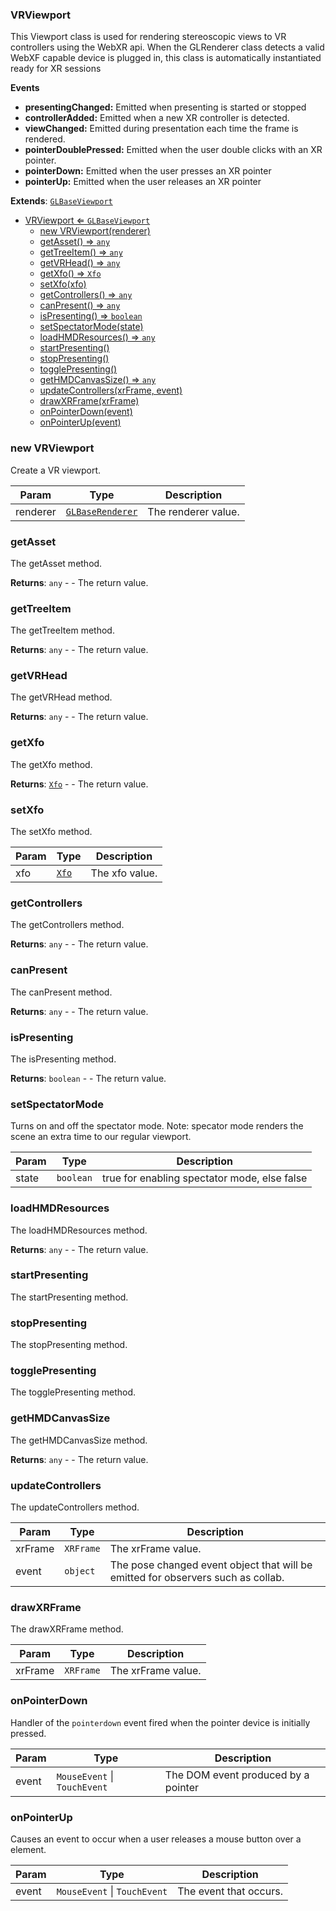 <a name="VRViewport"></a>

### VRViewport 
This Viewport class is used for rendering stereoscopic views to VR controllers using the WebXR api.
 When the GLRenderer class detects a valid WebXF capable device is plugged in, this class is automatically
 instantiated ready for XR sessions

**Events**
* **presentingChanged:** Emitted when presenting is started or stopped
* **controllerAdded:** Emitted when a new XR controller is detected.
* **viewChanged:** Emitted during presentation each time the frame is rendered.
* **pointerDoublePressed:** Emitted when the user double clicks with an XR pointer.
* **pointerDown:** Emitted when the user presses an XR pointer
* **pointerUp:** Emitted when the user releases an XR pointer


**Extends**: <code>[GLBaseViewport](api/Renderer\GLBaseViewport.md)</code>  

* [VRViewport ⇐ <code>GLBaseViewport</code>](#VRViewport)
    * [new VRViewport(renderer)](#new-VRViewport)
    * [getAsset() ⇒ <code>any</code>](#getAsset)
    * [getTreeItem() ⇒ <code>any</code>](#getTreeItem)
    * [getVRHead() ⇒ <code>any</code>](#getVRHead)
    * [getXfo() ⇒ <code>Xfo</code>](#getXfo)
    * [setXfo(xfo)](#setXfo)
    * [getControllers() ⇒ <code>any</code>](#getControllers)
    * [canPresent() ⇒ <code>any</code>](#canPresent)
    * [isPresenting() ⇒ <code>boolean</code>](#isPresenting)
    * [setSpectatorMode(state)](#setSpectatorMode)
    * [loadHMDResources() ⇒ <code>any</code>](#loadHMDResources)
    * [startPresenting()](#startPresenting)
    * [stopPresenting()](#stopPresenting)
    * [togglePresenting()](#togglePresenting)
    * [getHMDCanvasSize() ⇒ <code>any</code>](#getHMDCanvasSize)
    * [updateControllers(xrFrame, event)](#updateControllers)
    * [drawXRFrame(xrFrame)](#drawXRFrame)
    * [onPointerDown(event)](#onPointerDown)
    * [onPointerUp(event)](#onPointerUp)

<a name="new_VRViewport_new"></a>

### new VRViewport
Create a VR viewport.


| Param | Type | Description |
| --- | --- | --- |
| renderer | <code>[GLBaseRenderer](api/Renderer\GLBaseRenderer.md)</code> | The renderer value. |

<a name="VRViewport+getAsset"></a>

### getAsset
The getAsset method.


**Returns**: <code>any</code> - - The return value.  
<a name="VRViewport+getTreeItem"></a>

### getTreeItem
The getTreeItem method.


**Returns**: <code>any</code> - - The return value.  
<a name="VRViewport+getVRHead"></a>

### getVRHead
The getVRHead method.


**Returns**: <code>any</code> - - The return value.  
<a name="VRViewport+getXfo"></a>

### getXfo
The getXfo method.


**Returns**: <code>[Xfo](api/Math\Xfo.md)</code> - - The return value.  
<a name="VRViewport+setXfo"></a>

### setXfo
The setXfo method.



| Param | Type | Description |
| --- | --- | --- |
| xfo | <code>[Xfo](api/Math\Xfo.md)</code> | The xfo value. |

<a name="VRViewport+getControllers"></a>

### getControllers
The getControllers method.


**Returns**: <code>any</code> - - The return value.  
<a name="VRViewport+canPresent"></a>

### canPresent
The canPresent method.


**Returns**: <code>any</code> - - The return value.  
<a name="VRViewport+isPresenting"></a>

### isPresenting
The isPresenting method.


**Returns**: <code>boolean</code> - - The return value.  
<a name="VRViewport+setSpectatorMode"></a>

### setSpectatorMode
Turns on and off the spectator mode.
Note: specator mode renders the scene an extra time to our regular viewport.



| Param | Type | Description |
| --- | --- | --- |
| state | <code>boolean</code> | true for enabling spectator mode, else false |

<a name="VRViewport+loadHMDResources"></a>

### loadHMDResources
The loadHMDResources method.


**Returns**: <code>any</code> - - The return value.  
<a name="VRViewport+startPresenting"></a>

### startPresenting
The startPresenting method.


<a name="VRViewport+stopPresenting"></a>

### stopPresenting
The stopPresenting method.


<a name="VRViewport+togglePresenting"></a>

### togglePresenting
The togglePresenting method.


<a name="VRViewport+getHMDCanvasSize"></a>

### getHMDCanvasSize
The getHMDCanvasSize method.


**Returns**: <code>any</code> - - The return value.  
<a name="VRViewport+updateControllers"></a>

### updateControllers
The updateControllers method.



| Param | Type | Description |
| --- | --- | --- |
| xrFrame | <code>XRFrame</code> | The xrFrame value. |
| event | <code>object</code> | The pose changed event object that will be emitted for observers such as collab. |

<a name="VRViewport+drawXRFrame"></a>

### drawXRFrame
The drawXRFrame method.



| Param | Type | Description |
| --- | --- | --- |
| xrFrame | <code>XRFrame</code> | The xrFrame value. |

<a name="VRViewport+onPointerDown"></a>

### onPointerDown
Handler of the `pointerdown` event fired when the pointer device is initially pressed.



| Param | Type | Description |
| --- | --- | --- |
| event | <code>MouseEvent</code> \| <code>TouchEvent</code> | The DOM event produced by a pointer |

<a name="VRViewport+onPointerUp"></a>

### onPointerUp
Causes an event to occur when a user releases a mouse button over a element.



| Param | Type | Description |
| --- | --- | --- |
| event | <code>MouseEvent</code> \| <code>TouchEvent</code> | The event that occurs. |


